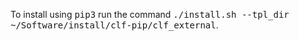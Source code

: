 To install using <tt>pip3</tt> run the command <tt>./install.sh --tpl_dir ~/Software/install/clf-pip/clf_external</tt>.
